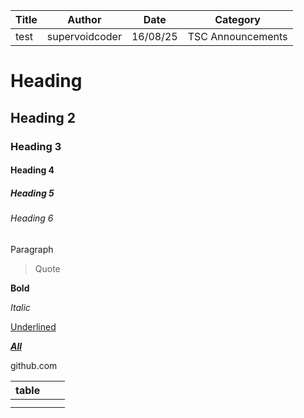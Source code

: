 | Title | Author | Date | Category |
|-------|--------|------|----------|
| test | supervoidcoder | 16/08/25 | TSC Announcements |

# Heading

## Heading 2

### Heading 3

#### Heading 4

##### Heading 5

###### Heading 6

Paragraph

> Quote



**Bold**

*Italic*

<u>Underlined</u>

<u>***All***</u>

github.com

| table |   |   |
| ----- | - | - |
|       |   |   |
|       |   |   |